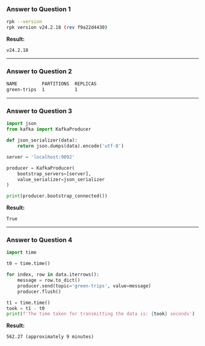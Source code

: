 ### **Answer to Question 1**
```bash
rpk --version
rpk version v24.2.18 (rev f9a22d4430)
```
**Result:**
```
v24.2.18
```
---

### **Answer to Question 2**
```bash
NAME         PARTITIONS  REPLICAS
green-trips  1           1
```
---

### **Answer to Question 3**
```python
import json
from kafka import KafkaProducer

def json_serializer(data):
    return json.dumps(data).encode('utf-8')

server = 'localhost:9092'

producer = KafkaProducer(
    bootstrap_servers=[server],
    value_serializer=json_serializer
)

print(producer.bootstrap_connected())
```
**Result:**
```
True
```
---

### **Answer to Question 4**
```python
import time

t0 = time.time()

for index, row in data.iterrows(): 
    message = row.to_dict()
    producer.send(topic='green-trips', value=message)
    producer.flush()

t1 = time.time()
took = t1 - t0
print(f'The time taken for transmitting the data is: {took} seconds')
```
**Result:**
```
562.27 (approximately 9 minutes)
